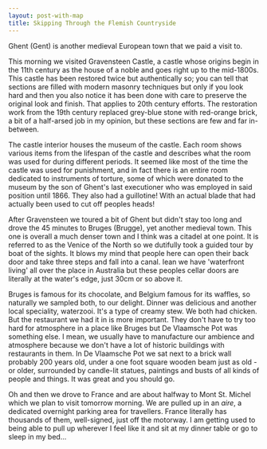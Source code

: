 ```yaml
---
layout: post-with-map
title: Skipping Through the Flemish Countryside
---
```


<p class="intro"><span class="dropcap">G</span>hent (Gent) is another medieval European town that we paid a visit to.</p>

This morning we visited Gravensteen Castle, a castle whose origins begin in the 11th century as the house of a noble and goes right up to the mid-1800s. This castle has been restored twice but authentically so; you can tell that sections are filled with modern masonry techniques but only if you look hard and then you also notice it has been done with care to preserve the original look and finish. That applies to 20th century efforts. The restoration work from the 19th century replaced grey-blue stone with red-orange brick, a bit of a half-arsed job in my opinion, but these sections are few and far in-between.

The castle interior houses the museum of the castle. Each room shows various items from the lifespan of the castle and describes what the room was used for during different periods. It seemed like most of the time the castle was used for punishment, and in fact there is an entire room dedicated to instruments of torture, some of which were donated to the museum by the son of Ghent's last executioner who was employed in said position until 1866. They also had a guillotine! With an actual blade that had actually been used to cut off peoples heads!

After Gravensteen we toured a bit of Ghent but didn't stay too long and drove the 45 minutes to Bruges (Brugge), yet another medieval town. This one is overall a much denser town and I think was a citadel at one point. It is referred to as the Venice of the North so we dutifully took a guided tour by boat of the sights. It blows my mind that people here can open their back door and take three steps and fall into a canal. Iean we have 'waterfront living' all over the place in Australia but these peoples cellar doors are literally at the water's edge, just 30cm or so above it.

Bruges is famous for its chocolate, and Belgium famous for its waffles, so naturally we sampled both, to our delight. Dinner was delicious and another local speciality, waterzooi. It's a type of creamy stew. We both had chicken. But the restaurant we had it in is more important. They don't have to try too hard for atmosphere in a place like Bruges but De Vlaamsche Pot was something else. I mean, we usually have to manufacture our ambience and atmosphere because we don't have a lot of historic buildings with restaurants in them. In De Vlaamsche Pot we sat next to a brick wall probably 200 years old, under a one foot square wooden beam just as old - or older, surrounded by candle-lit statues, paintings and busts of all kinds of people and things. It was great and you should go.

Oh and then we drove to France and are about halfway to Mont St. Michel which we plan to visit tomorrow morning. We are pulled up in an <em>aire</em>, a dedicated overnight parking area for travellers. France literally has thousands of them, well-signed, just off the motorway. I am getting used to being able to pull up wherever I feel like it and sit at my dinner table or go to sleep in my bed...